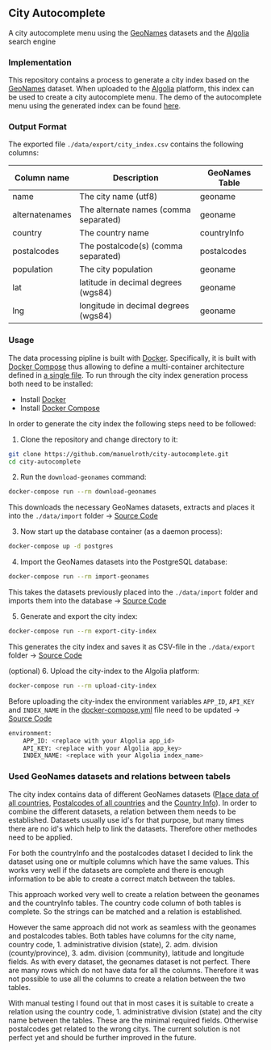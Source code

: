 ## City Autocomplete
A city autocomplete menu using the [GeoNames](http://www.geonames.org/) datasets and the [Algolia](https://www.algolia.com/) search engine

### Implementation

This repository contains a process to generate a city index based on the [GeoNames](http://www.geonames.org/) dataset. When uploaded to the [Algolia](https://www.algolia.com/) platform, this index can be used to create a city autocomplete menu. The demo of the autocomplete menu using the generated index can be found [here](https://manuelroth.github.io/city-autocomplete/).

### Output Format

The exported file `./data/export/city_index.csv` contains the following columns:

| Column name    | Description                           | GeoNames Table |
|----------------|---------------------------------------|----------------|
| name           | The city name (utf8)                  | geoname        |
| alternatenames | The alternate names (comma separated) | geoname        |
| country        | The country name                      | countryInfo    |
| postalcodes    | The postalcode(s) (comma separated)   | postalcodes    |
| population     | The city population                   | geoname        |
| lat            | latitude in decimal degrees (wgs84)   | geoname        |
| lng            | longitude in decimal degrees (wgs84)  | geoname        |

### Usage
The data processing pipline is built with [Docker](https://www.docker.com/). Specifically, it is built with [Docker Compose](https://docs.docker.com/compose/) thus allowing to define a multi-container architecture defined in [a single file](https://github.com/manuelroth/city-autocomplete/blob/master/docker-compose.yml). To run through the city index generation process both need to be installed:

- Install [Docker](https://docs.docker.com/engine/installation/)
- Install [Docker Compose](https://docs.docker.com/compose/install/)

In order to generate the city index the following steps need to be followed:

1. Clone the repository and change directory to it:

```bash
git clone https://github.com/manuelroth/city-autocomplete.git
cd city-autocomplete
```

2. Run the `download-geonames` command:

```bash
docker-compose run --rm download-geonames
```

This downloads the necessary GeoNames datasets, extracts and places it into the `./data/import` folder -> [Source Code](https://github.com/manuelroth/city-autocomplete/blob/master/src/download-geonames/download_geonames.sh)

3. Now start up the database container (as a daemon process):

```bash
docker-compose up -d postgres
```

4. Import the GeoNames datasets into the PostgreSQL database:

```bash
docker-compose run --rm import-geonames
```

This takes the datasets previously placed into the `./data/import` folder and imports them into the database -> [Source Code](https://github.com/manuelroth/city-autocomplete/blob/master/src/import-geonames/import_geonames.sql)

5. Generate and export the city index:

```bash
docker-compose run --rm export-city-index
```

This generates the city index and saves it as CSV-file in the `./data/export` folder -> [Source Code](https://github.com/manuelroth/city-autocomplete/blob/master/src/export-city-index/export_city_index.sql)

(optional) 6. Upload the city-index to the Algolia platform:

```bash
docker-compose run --rm upload-city-index
```

Before uploading the city-index the environment variables `APP_ID`, `API_KEY` and `INDEX_NAME` in the [docker-compose.yml](https://github.com/manuelroth/city-autocomplete/blob/master/docker-compose.yml#L30) file need to be updated -> [Source Code](https://github.com/manuelroth/city-autocomplete/blob/master/src/upload-city-index/Dockerfile)

```bash
environment:
    APP_ID: <replace with your Algolia app_id>
    API_KEY: <replace with your Algolia app_key>
    INDEX_NAME: <replace with your Algolia index_name>
```
### Used GeoNames datasets and relations between tabels

The city index contains data of different GeoNames datasets ([Place data of all countries](http://download.geonames.org/export/dump/allCountries.zip), [Postalcodes of all countries](http://download.geonames.org/export/zip/allCountries.zip) and the [Country Info](http://download.geonames.org/export/dump/countryInfo.txt)). In order to combine the different datasets, a relation between them needs to be established. Datasets usually use id's for that purpose, but many times there are no id's which help to link the datasets. Therefore other methodes need to be applied.

For both the countryInfo and the postalcodes dataset I decided to link the dataset using one or multiple columns which have the same values. This works very well if the datasets are complete and there is enough information to be able to create a correct match between the tables.

This approach worked very well to create a relation between the geonames and the countryInfo tables. The country code column of both tables is complete. So the strings can be matched and a relation is established.

However the same approach did not work as seamless with the geonames and postalcodes tables. Both tables have columns for the city name, country code, 1. administrative division (state), 2. adm. division (county/province), 3. adm. division (community), latitude and longitude fields. As with every dataset, the geonames dataset is not perfect. There are many rows which do not have data for all the columns. Therefore it was not possible to use all the columns to create a relation between the two tables.

With manual testing I found out that in most cases it is suitable to create a relation using the country code, 1. administrative division (state) and the city name between the tables. These are the minimal required fields. Otherwise postalcodes get related to the wrong citys. The current solution is not perfect yet and should be further improved in the future.
